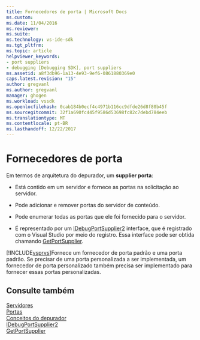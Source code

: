 ```yaml
---
title: Fornecedores de porta | Microsoft Docs
ms.custom: 
ms.date: 11/04/2016
ms.reviewer: 
ms.suite: 
ms.technology: vs-ide-sdk
ms.tgt_pltfrm: 
ms.topic: article
helpviewer_keywords:
- port suppliers
- debugging [Debugging SDK], port suppliers
ms.assetid: a8f3db96-1a13-4e93-9ef6-0861880369e0
caps.latest.revision: "15"
author: gregvanl
ms.author: gregvanl
manager: ghogen
ms.workload: vssdk
ms.openlocfilehash: 0cab184b0ecf4c4971b116cc9dfde26d8f80b45f
ms.sourcegitcommit: 32f1a690fc445f9586d53698fc82c7debd784eeb
ms.translationtype: MT
ms.contentlocale: pt-BR
ms.lasthandoff: 12/22/2017
---
```

# <a name="port-suppliers"></a>Fornecedores de porta
Em termos de arquitetura do depurador, um **supplier porta**:  
  
-   Está contido em um servidor e fornece as portas na solicitação ao servidor.  
  
-   Pode adicionar e remover portas do servidor de conteúdo.  
  
-   Pode enumerar todas as portas que ele foi fornecido para o servidor.  
  
-   É representado por um [IDebugPortSupplier2](../../extensibility/debugger/reference/idebugportsupplier2.md) interface, que é registrado com o Visual Studio por meio do registro. Essa interface pode ser obtida chamando [GetPortSupplier](../../extensibility/debugger/reference/idebugcoreserver2-getportsupplier.md).  
  
 [!INCLUDE[vsprvs](../../code-quality/includes/vsprvs_md.md)]Fornece um fornecedor de porta padrão e uma porta padrão. Se precisar de uma porta personalizada a ser implementada, um fornecedor de porta personalizado também precisa ser implementado para fornecer essas portas personalizadas.  
  
## <a name="see-also"></a>Consulte também  
 [Servidores](../../extensibility/debugger/servers-visual-studio-sdk.md)   
 [Portas](../../extensibility/debugger/ports.md)   
 [Conceitos do depurador](../../extensibility/debugger/debugger-concepts.md)   
 [IDebugPortSupplier2](../../extensibility/debugger/reference/idebugportsupplier2.md)   
 [GetPortSupplier](../../extensibility/debugger/reference/idebugcoreserver2-getportsupplier.md)